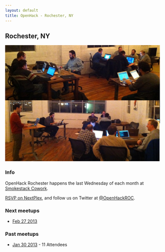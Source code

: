 ```yaml
---
layout: default
title: OpenHack - Rochester, NY
---
```


## Rochester, NY

![Rochester, NY, US](/rochester/openhack-jan.jpg)

### Info

OpenHack Rochester happens the last Wednesday of each month at [Smokestack Cowork](http://smokestackcowork.com).


[RSVP on NextPlex](http://nextplex.com/rochester-ny/calendar/events/3432-openhack-rochester), and follow us on Twitter at [@OpenHackROC](https://twitter.com/OpenHackROC).

### Next meetups

* [Feb 27 2013](http://nextplex.com/rochester-ny/calendar/events/3432-openhack-rochester)

### Past meetups

* [Jan 30 2013](http://nextplex.com/rochester-ny/calendar/events/1369-openhack-rochester) - 11 Attendees

